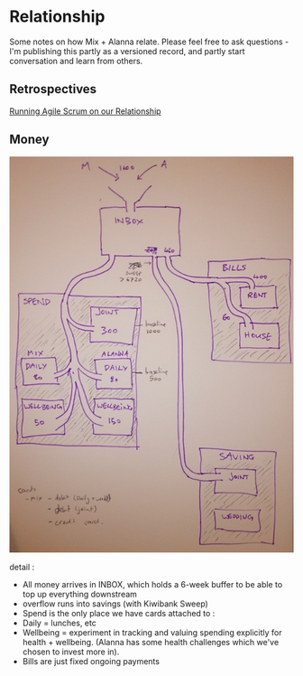 # Relationship

Some notes on how Mix + Alanna relate.
Please feel free to ask questions - I'm publishing this partly as a versioned record, and partly start conversation and learn from others. 

## Retrospectives

[Running Agile Scrum on our Relationship](https://medium.com/@alannallama/running-agile-scrum-on-our-relationship-9b2085c5d747)


## Money

![](./money_flows.png)

detail :

- All money arrives in INBOX, which holds a 6-week buffer to be able to top up everything downstream
- overflow runs into savings (with Kiwibank Sweep)
- Spend is the only place we have cards attached to :
- Daily = lunches, etc
- Wellbeing = experiment in tracking and valuing spending explicitly for health + wellbeing. (Alanna has some health challenges which we've chosen to invest more in).
- Bills are just fixed ongoing payments

